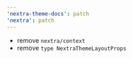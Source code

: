 ```yaml
---
'nextra-theme-docs': patch
'nextra': patch
---
```


- remove `nextra/context`
- remove `type NextraThemeLayoutProps`
